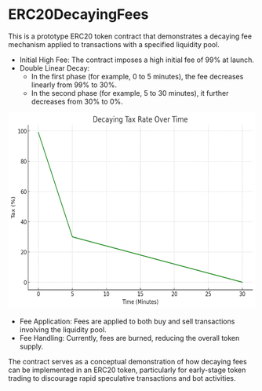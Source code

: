 # ERC20DecayingFees

This is a prototype ERC20 token contract that demonstrates a decaying fee mechanism applied to transactions with a specified liquidity pool.

- Initial High Fee: The contract imposes a high initial fee of 99% at launch.
- Double Linear Decay:
    - In the first phase (for example, 0 to 5 minutes), the fee decreases linearly from 99% to 30%.
    - In the second phase (for example, 5 to 30 minutes), it further decreases from 30% to 0%.

<img src="graph.png" height="400">

- Fee Application: Fees are applied to both buy and sell transactions involving the liquidity pool.
- Fee Handling: Currently, fees are burned, reducing the overall token supply.

The contract serves as a conceptual demonstration of how decaying fees can be implemented in an ERC20 token, particularly for early-stage token trading to discourage rapid speculative transactions and bot activities.